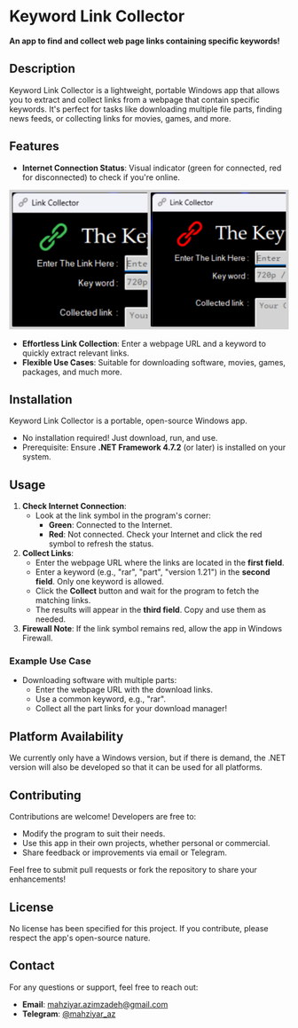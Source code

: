 # Keyword Link Collector  

**An app to find and collect web page links containing specific keywords!**  

## Description  
Keyword Link Collector is a lightweight, portable Windows app that allows you to extract and collect links from a webpage that contain specific keywords. It's perfect for tasks like downloading multiple file parts, finding news feeds, or collecting links for movies, games, and more.  

## Features  
- **Internet Connection Status**: Visual indicator (green for connected, red for disconnected) to check if you're online.  

![Connection status](screenshot.png)

- **Effortless Link Collection**: Enter a webpage URL and a keyword to quickly extract relevant links.  
- **Flexible Use Cases**: Suitable for downloading software, movies, games, packages, and much more.  

## Installation  
Keyword Link Collector is a portable, open-source Windows app.  
- No installation required! Just download, run, and use.  
- Prerequisite: Ensure **.NET Framework 4.7.2** (or later) is installed on your system.  

## Usage  
1. **Check Internet Connection**:  
   - Look at the link symbol in the program's corner:  
     - **Green**: Connected to the Internet.  
     - **Red**: Not connected. Check your Internet and click the red symbol to refresh the status.  
2. **Collect Links**:  
   - Enter the webpage URL where the links are located in the **first field**.  
   - Enter a keyword (e.g., "rar", "part", "version 1.21") in the **second field**. Only one keyword is allowed.  
   - Click the **Collect** button and wait for the program to fetch the matching links.  
   - The results will appear in the **third field**. Copy and use them as needed.  
3. **Firewall Note**: If the link symbol remains red, allow the app in Windows Firewall.  

### Example Use Case  
- Downloading software with multiple parts:  
   - Enter the webpage URL with the download links.  
   - Use a common keyword, e.g., "rar".  
   - Collect all the part links for your download manager!  
## Platform Availability

We currently only have a Windows version, but if there is demand, the .NET version will also be developed so that it can be used for all platforms.

## Contributing  
Contributions are welcome! Developers are free to:  
- Modify the program to suit their needs.  
- Use this app in their own projects, whether personal or commercial.  
- Share feedback or improvements via email or Telegram.  

Feel free to submit pull requests or fork the repository to share your enhancements!  

## License  
No license has been specified for this project. If you contribute, please respect the app's open-source nature.  

## Contact  
For any questions or support, feel free to reach out:  
- **Email**: [mahziyar.azimzadeh@gmail.com](mailto:mahziyar.azimzadeh@gmail.com)  
- **Telegram**: [@mahziyar_az](https://t.me/mahziyar_az)  

